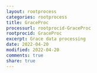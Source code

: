 ```yaml
---
layout: rootprocess
categories: rootprocess
title: GraceProc
processurl: rootprocid-GraceProc
rootprocid: GraceProc
excerpt: Grace data processing
date: 2022-04-20
modified: 2022-04-20
comments: true
share: true
---
```


